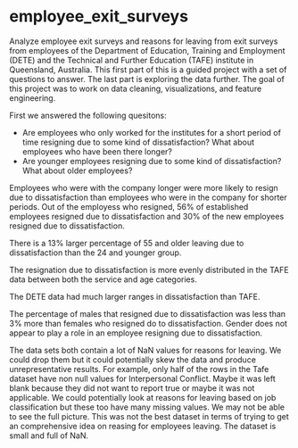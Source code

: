# employee_exit_surveys
Analyze employee exit surveys and reasons for leaving from exit surveys from employees of the Department of Education, Training and Employment (DETE) and the Technical and Further Education (TAFE) institute in Queensland, Australia.  This first part of this is a guided project with a set of questions to answer.  The last part is exploring the data further.  The goal of this project was to work on data cleaning, visualizations, and feature engineering.

First we answered the following quesitons:
* Are employees who only worked for the institutes for a short period of time resigning due to some kind of dissatisfaction? What about employees who have been there longer?
* Are younger employees resigning due to some kind of dissatisfaction? What about older employees?

Employees who were with the company longer were more likely to resign due to dissatisfaction than employees who were in the company for shorter periods. Out of the employess who resigned, 56% of established employees resigned due to dissatisfaction and 30% of the new employees resigned due to dissatisfaction. 

There is a 13% larger percentage of 55 and older leaving due to dissatisfaction than the 24 and younger group. 

The resignation due to dissatisfaction is more evenly distributed in the TAFE data between both the service and age categories.  

The DETE data had much larger ranges in dissatisfaction than TAFE. 

The percentage of males that resigned due to dissatisfaction was less than 3% more than females who resigned do to dissatisfaction. Gender does not appear to play a role in an employee resigning due to dissatisfaction.

The data sets both contain a lot of NaN values for reasons for leaving. We could drop them but it could potentially skew the data and produce unrepresentative results. For example, only half of the rows in the Tafe dataset have non null values for Interpersonal Conflict. Maybe it was left blank because they did not want to report true or maybe it was not applicable. We could potentially look at reasons for leaving based on job classification but these too have many missing values. We may not be able to see the full picture.  This was not the best dataset in terms of trying to get an comprehensive idea on reasing for employees leaving.  The dataset is small and full of NaN.  